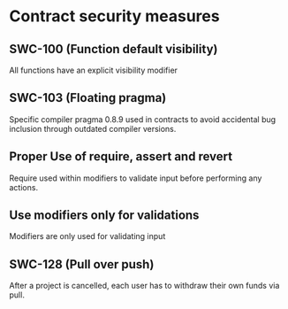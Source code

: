 # Contract security measures

## SWC-100 (Function default visibility)
All functions have an explicit visibility modifier

## SWC-103 (Floating pragma) 
Specific compiler pragma 0.8.9 used in contracts to avoid accidental bug inclusion through outdated compiler versions.

## Proper Use of require, assert and revert
Require used within modifiers to validate input before performing any actions.

## Use modifiers only for validations
Modifiers are only used for validating input

## SWC-128 (Pull over push) 
After a project is cancelled, each user has to withdraw their own funds via pull.